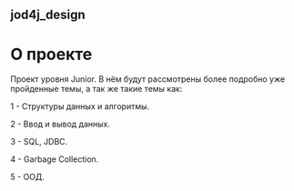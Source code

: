 ## jod4j_design
# О проекте
Проект уровня Junior.  В нём будут рассмотрены более подробно уже пройденные темы, а так же такие темы как:

1 - Структуры данных и алгоритмы.

2 - Ввод и вывод данных.

3 - SQL, JDBC.

4 - Garbage Collection.

5 - ООД.